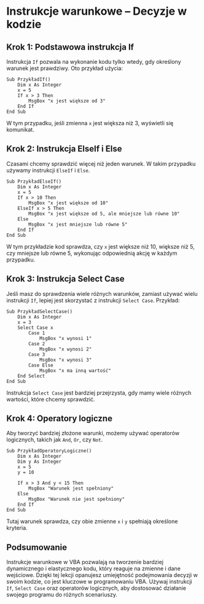 # Instrukcje warunkowe – Decyzje w kodzie

## Krok 1: Podstawowa instrukcja If

Instrukcja `If` pozwala na wykonanie kodu tylko wtedy, gdy określony warunek jest prawdziwy. Oto przykład użycia:

```vba
Sub PrzykładIf()
    Dim x As Integer
    x = 5
    If x > 3 Then
        MsgBox "x jest większe od 3"
    End If
End Sub
```

W tym przypadku, jeśli zmienna `x` jest większa niż 3, wyświetli się komunikat.

## Krok 2: Instrukcja ElseIf i Else

Czasami chcemy sprawdzić więcej niż jeden warunek. W takim przypadku używamy instrukcji `ElseIf` i `Else`.

```vba
Sub PrzykładElseIf()
    Dim x As Integer
    x = 5
    If x > 10 Then
        MsgBox "x jest większe od 10"
    ElseIf x > 5 Then
        MsgBox "x jest większe od 5, ale mniejsze lub równe 10"
    Else
        MsgBox "x jest mniejsze lub równe 5"
    End If
End Sub
```

W tym przykładzie kod sprawdza, czy `x` jest większe niż 10, większe niż 5, czy mniejsze lub równe 5, wykonując odpowiednią akcję w każdym przypadku.

## Krok 3: Instrukcja Select Case

Jeśli masz do sprawdzenia wiele różnych warunków, zamiast używać wielu instrukcji `If`, lepiej jest skorzystać z instrukcji `Select Case`. Przykład:

```vba
Sub PrzykładSelectCase()
    Dim x As Integer
    x = 3
    Select Case x
        Case 1
            MsgBox "x wynosi 1"
        Case 2
            MsgBox "x wynosi 2"
        Case 3
            MsgBox "x wynosi 3"
        Case Else
            MsgBox "x ma inną wartość"
    End Select
End Sub
```

Instrukcja `Select Case` jest bardziej przejrzysta, gdy mamy wiele różnych wartości, które chcemy sprawdzić.

## Krok 4: Operatory logiczne

Aby tworzyć bardziej złożone warunki, możemy używać operatorów logicznych, takich jak `And`, `Or`, czy `Not`.

```vba
Sub PrzykładOperatoryLogiczne()
    Dim x As Integer
    Dim y As Integer
    x = 5
    y = 10

    If x > 3 And y < 15 Then
        MsgBox "Warunek jest spełniony"
    Else
        MsgBox "Warunek nie jest spełniony"
    End If
End Sub
```

Tutaj warunek sprawdza, czy obie zmienne `x` i `y` spełniają określone kryteria.

## Podsumowanie

Instrukcje warunkowe w VBA pozwalają na tworzenie bardziej dynamicznego i elastycznego kodu, który reaguje na zmienne i dane wejściowe. Dzięki tej lekcji opanujesz umiejętność podejmowania decyzji w swoim kodzie, co jest kluczowe w programowaniu VBA. Używaj instrukcji `If`, `Select Case` oraz operatorów logicznych, aby dostosować działanie swojego programu do różnych scenariuszy.
